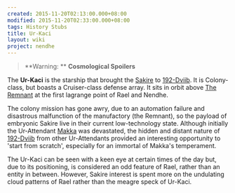 ```yaml
---
created: 2015-11-20T02:13:00.000+08:00
modified: 2015-11-20T02:33:00.000+08:00
tags: History Stubs
title: Ur-Kaci
layout: wiki
project: nendhe
---
```


>
>**Warning: ** __Cosmological Spoilers__
>
The **Ur-Kaci** is the starship that brought the [Sakire](/content/kyahida_wiki/wiki/Sakire) to [192-Dviib](/content/kyahida_wiki/wiki/192-Dviib). It is Colony-class, but boasts a Cruiser-class defense array. It sits in orbit above [The Remnant](/content/kyahida_wiki/wiki/The_Remnant) at the first lagrange point of Rael and Nendhe.

The colony mission has gone awry, due to an automation failure and disastrous malfunction of the manufactory (the Remnant), so the payload of embryonic Sakire live in their current low-technology state. Although initially the Ur-Attendant [Makka](/content/kyahida_wiki/wiki/Makka) was devastated, the hidden and distant nature of [192-Dviib](/content/kyahida_wiki/wiki/192-Dviib) from other Ur-Attendants provided an interesting opportunity to 'start from scratch', especially for an immortal of Makka's temperament.

The Ur-Kaci can be seen with a keen eye at certain times of the day but, due to its positioning, is considered an odd feature of Rael, rather than an entity in between. However, Sakire interest is spent more on the undulating cloud patterns of Rael rather than the meagre speck of Ur-Kaci.